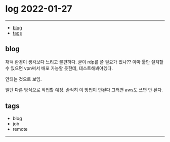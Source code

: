 # log 2022-01-27

--------------------------

- [blog](#blog)
- [tags](#tags)


## blog

재택 환경이 생각보다 느리고 불편하다. 굳이 rdp를 쓸 필요가 있나??
아마 툴만 설치할 수 있으면 vpn써서 배포 가능할 듯한데, 테스트해봐야겠다.

안되는 것으로 보임.

일단 다른 방식으로 작업할 예정.
솔직히 이 방법이 안된다 그러면 aws도 쓰면 안 된다.


## tags
- blog
- job
- remote

--------------------------

